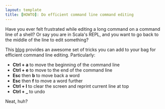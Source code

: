 ```yaml
---
layout: template
title: [HOWTO]: Do efficient command line command editing
---
```


Have you ever felt frustrated while editing a long command on a command line of a shell? Or say you are in Scala's REPL, and you want to go back to the middle of the line to edit something? 

This [blog][commands] provides an awesome set of tricks you can add to your bag for efficient command line editing. Particularly:

* __Ctrl + a__ to move the beginning of the command line
* __Ctrl + e__ to move to the end of the command line
* __Esc__ then __b__ to move back a word
* __Esc__ then __f__ to move a word further
* __Ctrl + l__ to clear the screen and reprint current line at top
* **Ctrl + _** to undo

Neat, huh?

[commands]: http://www.math.utah.edu/docs/info/features_7.html#SEC52